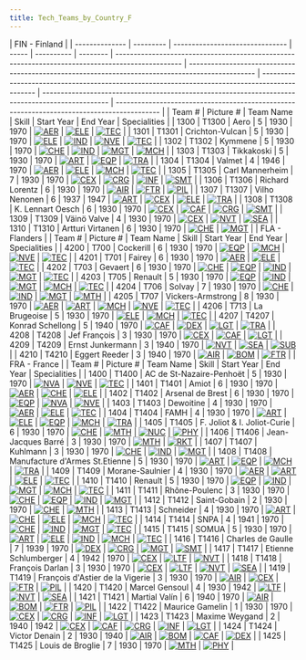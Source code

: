 ```yaml
---
title: Tech_Teams_by_Country_F
---
```


| FIN - Finland  |
| -------------- | --------- | ------------------------------- | ----- | ---------- | -------- | ------------------------------------------------------------------------------------------------ | ------------------------------------------------------------------------------------------------ | ---------------------------------------------------------------------------------------------- | ------------------------------------------------------------------------------------------------ | ------------------------------------------------------------------------------------------ |
| Team #         | Picture # | Team Name                       | Skill | Start Year | End Year | Specialities                                                                                     |
| 1300           | T1300     | Aero                            | 5     | 1930       | 1970     | [![AER](/images/a/a1/Aeronautics.png)](/wiki/File:Aeronautics.png "AER")                         | [![ELE](/images/d/dd/Electronics.png)](/wiki/File:Electronics.png "ELE")                         | [![TEC](/images/9/9d/Technical_efficiency.png)](/wiki/File:Technical_efficiency.png "TEC")     |
| 1301           | T1301     | Crichton-Vulcan                 | 5     | 1930       | 1970     | [![ELE](/images/d/dd/Electronics.png)](/wiki/File:Electronics.png "ELE")                         | [![IND](/images/7/79/Industrial_engineering.png)](/wiki/File:Industrial_engineering.png "IND")   | [![NVE](/images/0/09/Naval_engineering.png)](/wiki/File:Naval_engineering.png "NVE")           | [![TEC](/images/9/9d/Technical_efficiency.png)](/wiki/File:Technical_efficiency.png "TEC")       |
| 1302           | T1302     | Kymmene                         | 5     | 1930       | 1970     | [![CHE](/images/1/19/Chemistry.png)](/wiki/File:Chemistry.png "CHE")                             | [![IND](/images/7/79/Industrial_engineering.png)](/wiki/File:Industrial_engineering.png "IND")   | [![MGT](/images/c/c7/Management.png)](/wiki/File:Management.png "MGT")                         | [![MCH](/images/a/a1/Mechanics.png)](/wiki/File:Mechanics.png "MCH")                             |
| 1303           | T1303     | Tikkakoski                      | 5     | 1930       | 1970     | [![ART](/images/d/d8/Artillery.png)](/wiki/File:Artillery.png "ART")                             | [![EQP](/images/2/20/General_equipment.png)](/wiki/File:General_equipment.png "EQP")             | [![TRA](/images/b/b1/Training.png)](/wiki/File:Training.png "TRA")                             |
| 1304           | T1304     | Valmet                          | 4     | 1946       | 1970     | [![AER](/images/a/a1/Aeronautics.png)](/wiki/File:Aeronautics.png "AER")                         | [![ELE](/images/d/dd/Electronics.png)](/wiki/File:Electronics.png "ELE")                         | [![MCH](/images/a/a1/Mechanics.png)](/wiki/File:Mechanics.png "MCH")                           | [![TEC](/images/9/9d/Technical_efficiency.png)](/wiki/File:Technical_efficiency.png "TEC")       |
| 1305           | T1305     | Carl Mannerheim                 | 7     | 1930       | 1970     | [![CEX](/images/b/bc/Centralized_execution.png)](/wiki/File:Centralized_execution.png "CEX")     | [![CRG](/images/3/38/Individual_courage.png)](/wiki/File:Individual_courage.png "CRG")           | [![INF](/images/b/be/Infantry_focus.png)](/wiki/File:Infantry_focus.png "INF")                 | [![SMT](/images/2/2f/Small_unit_tactics.png)](/wiki/File:Small_unit_tactics.png "SMT")           |
| 1306           | T1306     | Richard Lorentz                 | 6     | 1930       | 1970     | [![AIR](/images/8/87/Aircraft_testing.png)](/wiki/File:Aircraft_testing.png "AIR")               | [![FTR](/images/8/8a/Fighter_tactics.png)](/wiki/File:Fighter_tactics.png "FTR")                 | [![PIL](/images/6/6b/Piloting.png)](/wiki/File:Piloting.png "PIL")                             |
| 1307           | T1307     | Vilho Nenonen                   | 6     | 1937       | 1947     | [![ART](/images/d/d8/Artillery.png)](/wiki/File:Artillery.png "ART")                             | [![CEX](/images/b/bc/Centralized_execution.png)](/wiki/File:Centralized_execution.png "CEX")     | [![ELE](/images/d/dd/Electronics.png)](/wiki/File:Electronics.png "ELE")                       | [![TRA](/images/b/b1/Training.png)](/wiki/File:Training.png "TRA")                               |
| 1308           | T1308     | K. Lennart Oesch                | 6     | 1930       | 1970     | [![CEX](/images/b/bc/Centralized_execution.png)](/wiki/File:Centralized_execution.png "CEX")     | [![CAF](/images/f/f8/Combined_arms_focus.png)](/wiki/File:Combined_arms_focus.png "CAF")         | [![CRG](/images/3/38/Individual_courage.png)](/wiki/File:Individual_courage.png "CRG")         | [![SMT](/images/2/2f/Small_unit_tactics.png)](/wiki/File:Small_unit_tactics.png "SMT")           |
| 1309           | T1309     | Väinö Valve                     | 4     | 1930       | 1970     | [![CEX](/images/b/bc/Centralized_execution.png)](/wiki/File:Centralized_execution.png "CEX")     | [![NVT](/images/1/10/Naval_training.png)](/wiki/File:Naval_training.png "NVT")                   | [![SEA](/images/2/22/Seamanship.png)](/wiki/File:Seamanship.png "SEA")                         |
| 1310           | T1310     | Artturi Virtanen                | 6     | 1930       | 1970     | [![CHE](/images/1/19/Chemistry.png)](/wiki/File:Chemistry.png "CHE")                             | [![MGT](/images/c/c7/Management.png)](/wiki/File:Management.png "MGT")                           |
| FLA - Flanders |
| Team #         | Picture # | Team Name                       | Skill | Start Year | End Year | Specialities                                                                                     |
| 4200           | T700      | Cockerill                       | 6     | 1930       | 1970     | [![EQP](/images/2/20/General_equipment.png)](/wiki/File:General_equipment.png "EQP")             | [![MCH](/images/a/a1/Mechanics.png)](/wiki/File:Mechanics.png "MCH")                             | [![NVE](/images/0/09/Naval_engineering.png)](/wiki/File:Naval_engineering.png "NVE")           | [![TEC](/images/9/9d/Technical_efficiency.png)](/wiki/File:Technical_efficiency.png "TEC")       |
| 4201           | T701      | Fairey                          | 6     | 1930       | 1970     | [![AER](/images/a/a1/Aeronautics.png)](/wiki/File:Aeronautics.png "AER")                         | [![ELE](/images/d/dd/Electronics.png)](/wiki/File:Electronics.png "ELE")                         | [![TEC](/images/9/9d/Technical_efficiency.png)](/wiki/File:Technical_efficiency.png "TEC")     |
| 4202           | T703      | Gevaert                         | 6     | 1930       | 1970     | [![CHE](/images/1/19/Chemistry.png)](/wiki/File:Chemistry.png "CHE")                             | [![EQP](/images/2/20/General_equipment.png)](/wiki/File:General_equipment.png "EQP")             | [![IND](/images/7/79/Industrial_engineering.png)](/wiki/File:Industrial_engineering.png "IND") | [![MGT](/images/c/c7/Management.png)](/wiki/File:Management.png "MGT")                           | [![TEC](/images/9/9d/Technical_efficiency.png)](/wiki/File:Technical_efficiency.png "TEC") |
| 4203           | T705      | Renault                         | 5     | 1930       | 1970     | [![EQP](/images/2/20/General_equipment.png)](/wiki/File:General_equipment.png "EQP")             | [![IND](/images/7/79/Industrial_engineering.png)](/wiki/File:Industrial_engineering.png "IND")   | [![MGT](/images/c/c7/Management.png)](/wiki/File:Management.png "MGT")                         | [![MCH](/images/a/a1/Mechanics.png)](/wiki/File:Mechanics.png "MCH")                             | [![TEC](/images/9/9d/Technical_efficiency.png)](/wiki/File:Technical_efficiency.png "TEC") |
| 4204           | T706      | Solvay                          | 7     | 1930       | 1970     | [![CHE](/images/1/19/Chemistry.png)](/wiki/File:Chemistry.png "CHE")                             | [![IND](/images/7/79/Industrial_engineering.png)](/wiki/File:Industrial_engineering.png "IND")   | [![MGT](/images/c/c7/Management.png)](/wiki/File:Management.png "MGT")                         | [![MTH](/images/7/79/Mathematics.png)](/wiki/File:Mathematics.png "MTH")                         |
| 4205           | T707      | Vickers-Armstrong               | 8     | 1930       | 1970     | [![AER](/images/a/a1/Aeronautics.png)](/wiki/File:Aeronautics.png "AER")                         | [![ART](/images/d/d8/Artillery.png)](/wiki/File:Artillery.png "ART")                             | [![MCH](/images/a/a1/Mechanics.png)](/wiki/File:Mechanics.png "MCH")                           | [![NVE](/images/0/09/Naval_engineering.png)](/wiki/File:Naval_engineering.png "NVE")             | [![TEC](/images/9/9d/Technical_efficiency.png)](/wiki/File:Technical_efficiency.png "TEC") |
| 4206           | T713      | La Brugeoise                    | 5     | 1930       | 1970     | [![ELE](/images/d/dd/Electronics.png)](/wiki/File:Electronics.png "ELE")                         | [![MCH](/images/a/a1/Mechanics.png)](/wiki/File:Mechanics.png "MCH")                             | [![TEC](/images/9/9d/Technical_efficiency.png)](/wiki/File:Technical_efficiency.png "TEC")     |
| 4207           | T4207     | Konrad Schellong                | 5     | 1940       | 1970     | [![CAF](/images/f/f8/Combined_arms_focus.png)](/wiki/File:Combined_arms_focus.png "CAF")         | [![DEX](/images/0/0d/Decentralized_execution.png)](/wiki/File:Decentralized_execution.png "DEX") | [![LGT](/images/1/1d/Large_unit_tactics.png)](/wiki/File:Large_unit_tactics.png "LGT")         | [![TRA](/images/b/b1/Training.png)](/wiki/File:Training.png "TRA")                               |
| 4208           | T4208     | Jef François                    | 3     | 1930       | 1970     | [![CEX](/images/b/bc/Centralized_execution.png)](/wiki/File:Centralized_execution.png "CEX")     | [![CAF](/images/f/f8/Combined_arms_focus.png)](/wiki/File:Combined_arms_focus.png "CAF")         | [![LGT](/images/1/1d/Large_unit_tactics.png)](/wiki/File:Large_unit_tactics.png "LGT")         |
| 4209           | T4209     | Ernst Junkermann                | 3     | 1940       | 1970     | [![NVT](/images/1/10/Naval_training.png)](/wiki/File:Naval_training.png "NVT")                   | [![SEA](/images/2/22/Seamanship.png)](/wiki/File:Seamanship.png "SEA")                           | [![SUB](/images/6/61/Submarine_tactics.png)](/wiki/File:Submarine_tactics.png "SUB")           |
| 4210           | T4210     | Eggert Reeder                   | 3     | 1940       | 1970     | [![AIR](/images/8/87/Aircraft_testing.png)](/wiki/File:Aircraft_testing.png "AIR")               | [![BOM](/images/2/26/Bomber_tactics.png)](/wiki/File:Bomber_tactics.png "BOM")                   | [![FTR](/images/8/8a/Fighter_tactics.png)](/wiki/File:Fighter_tactics.png "FTR")               |
| FRA - France   |
| Team #         | Picture # | Team Name                       | Skill | Start Year | End Year | Specialities                                                                                     |
| 1400           | T1400     | AC de St-Nazaire-Penhoët        | 5     | 1930       | 1970     | [![NVA](/images/e/ea/Naval_artillery.png)](/wiki/File:Naval_artillery.png "NVA")                 | [![NVE](/images/0/09/Naval_engineering.png)](/wiki/File:Naval_engineering.png "NVE")             | [![TEC](/images/9/9d/Technical_efficiency.png)](/wiki/File:Technical_efficiency.png "TEC")     |
| 1401           | T1401     | Amiot                           | 6     | 1930       | 1970     | [![AER](/images/a/a1/Aeronautics.png)](/wiki/File:Aeronautics.png "AER")                         | [![CHE](/images/1/19/Chemistry.png)](/wiki/File:Chemistry.png "CHE")                             | [![ELE](/images/d/dd/Electronics.png)](/wiki/File:Electronics.png "ELE")                       |
| 1402           | T1402     | Arsenal de Brest                | 6     | 1930       | 1970     | [![EQP](/images/2/20/General_equipment.png)](/wiki/File:General_equipment.png "EQP")             | [![NVA](/images/e/ea/Naval_artillery.png)](/wiki/File:Naval_artillery.png "NVA")                 | [![NVE](/images/0/09/Naval_engineering.png)](/wiki/File:Naval_engineering.png "NVE")           |
| 1403           | T1403     | Dewoitine                       | 4     | 1930       | 1970     | [![AER](/images/a/a1/Aeronautics.png)](/wiki/File:Aeronautics.png "AER")                         | [![ELE](/images/d/dd/Electronics.png)](/wiki/File:Electronics.png "ELE")                         | [![TEC](/images/9/9d/Technical_efficiency.png)](/wiki/File:Technical_efficiency.png "TEC")     |
| 1404           | T1404     | FAMH                            | 4     | 1930       | 1970     | [![ART](/images/d/d8/Artillery.png)](/wiki/File:Artillery.png "ART")                             | [![ELE](/images/d/dd/Electronics.png)](/wiki/File:Electronics.png "ELE")                         | [![EQP](/images/2/20/General_equipment.png)](/wiki/File:General_equipment.png "EQP")           | [![MCH](/images/a/a1/Mechanics.png)](/wiki/File:Mechanics.png "MCH")                             | [![TRA](/images/b/b1/Training.png)](/wiki/File:Training.png "TRA")                         |
| 1405           | T1405     | F. Joliot & I. Joliot-Curie     | 6     | 1930       | 1970     | [![CHE](/images/1/19/Chemistry.png)](/wiki/File:Chemistry.png "CHE")                             | [![MTH](/images/7/79/Mathematics.png)](/wiki/File:Mathematics.png "MTH")                         | [![NUC](/images/0/05/Nuclear_engineering.png)](/wiki/File:Nuclear_engineering.png "NUC")       | [![PHY](/images/a/a1/Nuclear_physics.png)](/wiki/File:Nuclear_physics.png "PHY")                 |
| 1406           | T1406     | Jean-Jacques Barré              | 3     | 1930       | 1970     | [![MTH](/images/7/79/Mathematics.png)](/wiki/File:Mathematics.png "MTH")                         | [![RKT](/images/5/51/Rocketry.png)](/wiki/File:Rocketry.png "RKT")                               |
| 1407           | T1407     | Kuhlmann                        | 3     | 1930       | 1970     | [![CHE](/images/1/19/Chemistry.png)](/wiki/File:Chemistry.png "CHE")                             | [![IND](/images/7/79/Industrial_engineering.png)](/wiki/File:Industrial_engineering.png "IND")   | [![MGT](/images/c/c7/Management.png)](/wiki/File:Management.png "MGT")                         |
| 1408           | T1408     | Manufacture d'Armes St.Etienne  | 5     | 1930       | 1970     | [![ART](/images/d/d8/Artillery.png)](/wiki/File:Artillery.png "ART")                             | [![EQP](/images/2/20/General_equipment.png)](/wiki/File:General_equipment.png "EQP")             | [![MCH](/images/a/a1/Mechanics.png)](/wiki/File:Mechanics.png "MCH")                           | [![TRA](/images/b/b1/Training.png)](/wiki/File:Training.png "TRA")                               |
| 1409           | T1409     | Morane-Saulnier                 | 4     | 1930       | 1970     | [![AER](/images/a/a1/Aeronautics.png)](/wiki/File:Aeronautics.png "AER")                         | [![ART](/images/d/d8/Artillery.png)](/wiki/File:Artillery.png "ART")                             | [![ELE](/images/d/dd/Electronics.png)](/wiki/File:Electronics.png "ELE")                       | [![TEC](/images/9/9d/Technical_efficiency.png)](/wiki/File:Technical_efficiency.png "TEC")       |
| 1410           | T1410     | Renault                         | 5     | 1930       | 1970     | [![EQP](/images/2/20/General_equipment.png)](/wiki/File:General_equipment.png "EQP")             | [![IND](/images/7/79/Industrial_engineering.png)](/wiki/File:Industrial_engineering.png "IND")   | [![MGT](/images/c/c7/Management.png)](/wiki/File:Management.png "MGT")                         | [![MCH](/images/a/a1/Mechanics.png)](/wiki/File:Mechanics.png "MCH")                             | [![TEC](/images/9/9d/Technical_efficiency.png)](/wiki/File:Technical_efficiency.png "TEC") |
| 1411           | T1411     | Rhône-Poulenc                   | 3     | 1930       | 1970     | [![CHE](/images/1/19/Chemistry.png)](/wiki/File:Chemistry.png "CHE")                             | [![EQP](/images/2/20/General_equipment.png)](/wiki/File:General_equipment.png "EQP")             | [![IND](/images/7/79/Industrial_engineering.png)](/wiki/File:Industrial_engineering.png "IND") | [![MGT](/images/c/c7/Management.png)](/wiki/File:Management.png "MGT")                           |
| 1412           | T1412     | Saint-Gobain                    | 2     | 1930       | 1970     | [![CHE](/images/1/19/Chemistry.png)](/wiki/File:Chemistry.png "CHE")                             | [![MTH](/images/7/79/Mathematics.png)](/wiki/File:Mathematics.png "MTH")                         |
| 1413           | T1413     | Schneider                       | 4     | 1930       | 1970     | [![ART](/images/d/d8/Artillery.png)](/wiki/File:Artillery.png "ART")                             | [![CHE](/images/1/19/Chemistry.png)](/wiki/File:Chemistry.png "CHE")                             | [![ELE](/images/d/dd/Electronics.png)](/wiki/File:Electronics.png "ELE")                       | [![MCH](/images/a/a1/Mechanics.png)](/wiki/File:Mechanics.png "MCH")                             | [![TEC](/images/9/9d/Technical_efficiency.png)](/wiki/File:Technical_efficiency.png "TEC") |
| 1414           | T1414     | SNPA                            | 4     | 1941       | 1970     | [![CHE](/images/1/19/Chemistry.png)](/wiki/File:Chemistry.png "CHE")                             | [![IND](/images/7/79/Industrial_engineering.png)](/wiki/File:Industrial_engineering.png "IND")   | [![MGT](/images/c/c7/Management.png)](/wiki/File:Management.png "MGT")                         | [![TEC](/images/9/9d/Technical_efficiency.png)](/wiki/File:Technical_efficiency.png "TEC")       |
| 1415           | T1415     | SOMUA                           | 5     | 1930       | 1970     | [![ART](/images/d/d8/Artillery.png)](/wiki/File:Artillery.png "ART")                             | [![ELE](/images/d/dd/Electronics.png)](/wiki/File:Electronics.png "ELE")                         | [![IND](/images/7/79/Industrial_engineering.png)](/wiki/File:Industrial_engineering.png "IND") | [![MCH](/images/a/a1/Mechanics.png)](/wiki/File:Mechanics.png "MCH")                             | [![TEC](/images/9/9d/Technical_efficiency.png)](/wiki/File:Technical_efficiency.png "TEC") |
| 1416           | T1416     | Charles de Gaulle               | 7     | 1939       | 1970     | [![DEX](/images/0/0d/Decentralized_execution.png)](/wiki/File:Decentralized_execution.png "DEX") | [![CRG](/images/3/38/Individual_courage.png)](/wiki/File:Individual_courage.png "CRG")           | [![MGT](/images/c/c7/Management.png)](/wiki/File:Management.png "MGT")                         | [![SMT](/images/2/2f/Small_unit_tactics.png)](/wiki/File:Small_unit_tactics.png "SMT")           |
| 1417           | T1417     | Etienne Schlumberger            | 4     | 1942       | 1970     | [![CEX](/images/b/bc/Centralized_execution.png)](/wiki/File:Centralized_execution.png "CEX")     | [![LTF](/images/e/e7/Large_taskforce_tactics.png)](/wiki/File:Large_taskforce_tactics.png "LTF") | [![NVT](/images/1/10/Naval_training.png)](/wiki/File:Naval_training.png "NVT")                 |
| 1418           | T1418     | François Darlan                 | 3     | 1930       | 1970     | [![CEX](/images/b/bc/Centralized_execution.png)](/wiki/File:Centralized_execution.png "CEX")     | [![LTF](/images/e/e7/Large_taskforce_tactics.png)](/wiki/File:Large_taskforce_tactics.png "LTF") | [![NVT](/images/1/10/Naval_training.png)](/wiki/File:Naval_training.png "NVT")                 | [![SEA](/images/2/22/Seamanship.png)](/wiki/File:Seamanship.png "SEA")                           |
| 1419           | T1419     | François d'Astier de la Vigerie | 3     | 1930       | 1970     | [![AIR](/images/8/87/Aircraft_testing.png)](/wiki/File:Aircraft_testing.png "AIR")               | [![CEX](/images/b/bc/Centralized_execution.png)](/wiki/File:Centralized_execution.png "CEX")     | [![FTR](/images/8/8a/Fighter_tactics.png)](/wiki/File:Fighter_tactics.png "FTR")               | [![PIL](/images/6/6b/Piloting.png)](/wiki/File:Piloting.png "PIL")                               |
| 1420           | T1420     | Marcel Gensoul                  | 4     | 1930       | 1942     | [![LTF](/images/e/e7/Large_taskforce_tactics.png)](/wiki/File:Large_taskforce_tactics.png "LTF") | [![NVT](/images/1/10/Naval_training.png)](/wiki/File:Naval_training.png "NVT")                   | [![SEA](/images/2/22/Seamanship.png)](/wiki/File:Seamanship.png "SEA")                         |
| 1421           | T1421     | Martial Valín                   | 6     | 1940       | 1970     | [![AIR](/images/8/87/Aircraft_testing.png)](/wiki/File:Aircraft_testing.png "AIR")               | [![BOM](/images/2/26/Bomber_tactics.png)](/wiki/File:Bomber_tactics.png "BOM")                   | [![FTR](/images/8/8a/Fighter_tactics.png)](/wiki/File:Fighter_tactics.png "FTR")               | [![PIL](/images/6/6b/Piloting.png)](/wiki/File:Piloting.png "PIL")                               |
| 1422           | T1422     | Maurice Gamelin                 | 1     | 1930       | 1970     | [![CEX](/images/b/bc/Centralized_execution.png)](/wiki/File:Centralized_execution.png "CEX")     | [![CRG](/images/3/38/Individual_courage.png)](/wiki/File:Individual_courage.png "CRG")           | [![INF](/images/b/be/Infantry_focus.png)](/wiki/File:Infantry_focus.png "INF")                 | [![LGT](/images/1/1d/Large_unit_tactics.png)](/wiki/File:Large_unit_tactics.png "LGT")           |
| 1423           | T1423     | Maxime Weygand                  | 2     | 1940       | 1942     | [![CEX](/images/b/bc/Centralized_execution.png)](/wiki/File:Centralized_execution.png "CEX")     | [![CAF](/images/f/f8/Combined_arms_focus.png)](/wiki/File:Combined_arms_focus.png "CAF")         | [![CRG](/images/3/38/Individual_courage.png)](/wiki/File:Individual_courage.png "CRG")         | [![INF](/images/b/be/Infantry_focus.png)](/wiki/File:Infantry_focus.png "INF")                   | [![LGT](/images/1/1d/Large_unit_tactics.png)](/wiki/File:Large_unit_tactics.png "LGT")     |
| 1424           | T1424     | Victor Denain                   | 2     | 1930       | 1940     | [![AIR](/images/8/87/Aircraft_testing.png)](/wiki/File:Aircraft_testing.png "AIR")               | [![BOM](/images/2/26/Bomber_tactics.png)](/wiki/File:Bomber_tactics.png "BOM")                   | [![CAF](/images/f/f8/Combined_arms_focus.png)](/wiki/File:Combined_arms_focus.png "CAF")       | [![DEX](/images/0/0d/Decentralized_execution.png)](/wiki/File:Decentralized_execution.png "DEX") |
| 1425           | T1425     | Louis de Broglie                | 7     | 1930       | 1970     | [![MTH](/images/7/79/Mathematics.png)](/wiki/File:Mathematics.png "MTH")                         | [![PHY](/images/a/a1/Nuclear_physics.png)](/wiki/File:Nuclear_physics.png "PHY")                 |
